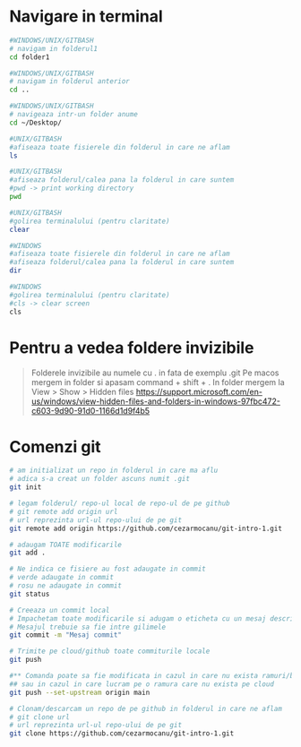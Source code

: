# Navigare in terminal
```bash
#WINDOWS/UNIX/GITBASH
# navigam in folderul1
cd folder1

#WINDOWS/UNIX/GITBASH
# navigam in folderul anterior
cd ..

#WINDOWS/UNIX/GITBASH
# navigeaza intr-un folder anume
cd ~/Desktop/

#UNIX/GITBASH
#afiseaza toate fisierele din folderul in care ne aflam
ls

#UNIX/GITBASH
#afiseaza folderul/calea pana la folderul in care suntem
#pwd -> print working directory
pwd

#UNIX/GITBASH
#golirea terminalului (pentru claritate)
clear

#WINDOWS
#afiseaza toate fisierele din folderul in care ne aflam
#afiseaza folderul/calea pana la folderul in care suntem
dir

#WINDOWS
#golirea terminalului (pentru claritate)
#cls -> clear screen
cls
```

# Pentru a vedea foldere invizibile
> Folderele invizibile au numele cu . in fata de exemplu .git
> Pe macos mergem in folder si apasam command + shift + .
> In folder mergem la View > Show > Hidden files
https://support.microsoft.com/en-us/windows/view-hidden-files-and-folders-in-windows-97fbc472-c603-9d90-91d0-1166d1d9f4b5



# Comenzi git
```bash
# am initializat un repo in folderul in care ma aflu
# adica s-a creat un folder ascuns numit .git
git init

# legam folderul/ repo-ul local de repo-ul de pe github
# git remote add origin url
# url reprezinta url-ul repo-ului de pe git
git remote add origin https://github.com/cezarmocanu/git-intro-1.git

# adaugam TOATE modificarile
git add .

# Ne indica ce fisiere au fost adaugate in commit
# verde adaugate in commit
# rosu ne adaugate in commit
git status

# Creeaza un commit local
# Impachetam toate modificarile si adugam o eticheta cu un mesaj descriptiv
# Mesajul trebuie sa fie intre gilimele
git commit -m "Mesaj commit"

# Trimite pe cloud/github toate commiturile locale
git push

#** Comanda poate sa fie modificata in cazul in care nu exista ramuri/branch-uri
## sau in cazul in care lucram pe o ramura care nu exista pe cloud
git push --set-upstream origin main

# Clonam/descarcam un repo de pe github in folderul in care ne aflam
# git clone url
# url reprezinta url-ul repo-ului de pe git
git clone https://github.com/cezarmocanu/git-intro-1.git
```
